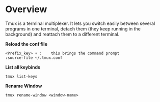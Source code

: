 # Overview

Tmux is a terminal multiplexer. It lets you switch easily between several programs in one terminal, detach them (they keep running in the background) and reattach them to a different terminal.

**Reload the conf file**

	<Prefix_key> + :	this brings the command prompt
	:source-file ~/.tmux.conf

**List all keybinds**

	tmux list-keys

**Rename Window**

	tmux rename-window <window-name>